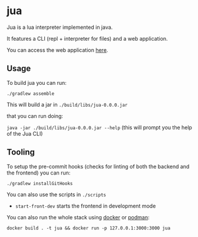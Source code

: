 # jua

Jua is a lua interpreter implemented in java.

It features a CLI (repl + interpreter for files) and a web application.

You can access the web application [here](jua.herokuapp.com).

## Usage

To build jua you can run:

`./gradlew assemble`

This will build a jar in `./build/libs/jua-0.0.0.jar`

that you can run doing:

`java -jar ./build/libs/jua-0.0.0.jar --help` (this will prompt you the help of the Jua CLI)

## Tooling

To setup the pre-commit hooks (checks for linting of both the backend and the frontend) you can run:

`./gradlew installGitHooks`

You can also use the scripts in `./scripts`

- `start-front-dev` starts the frontend in development mode

You can also run the whole stack using [docker](https://www.docker.com/) or [podman](https://podman.io/):

`docker build . -t jua && docker run -p 127.0.0.1:3000:3000 jua`